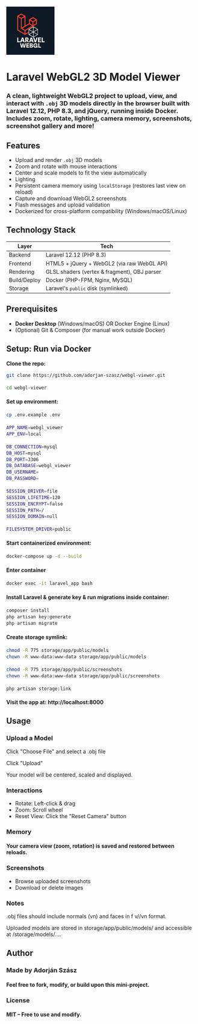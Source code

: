 <p align="left">
    <img src="public/assets/laravel_webgl_logo.png" width="128" alt="Laravel_WebGL2_3D_Model_Viewer_Logo">
</p>

# Laravel WebGL2 3D Model Viewer

### A clean, lightweight WebGL2 project to upload, view, and interact with `.obj` 3D models directly in the browser built with **Laravel 12.12**, **PHP 8.3**, and **jQuery**, running inside **Docker**. Includes zoom, rotate, lighting, camera memory, screenshots, screenshot gallery and more!

## Features

- Upload and render `.obj` 3D models  
- Zoom and rotate with mouse interactions  
- Center and scale models to fit the view automatically  
- Lighting
- Persistent camera memory using `localStorage` (restores last view on reload)
- Capture and download WebGL2 screenshots
- Flash messages and upload validation
- Dockerized for cross-platform compatibility (Windows/macOS/Linux)


## Technology Stack

| Layer        | Tech                                         |
| ------------ |----------------------------------------------|
| Backend      | Laravel 12.12 (PHP 8.3)                      |
| Frontend     | HTML5 + jQuery + WebGL2 (via raw WebGL API)  |
| Rendering    | GLSL shaders (vertex & fragment), OBJ parser |
| Build/Deploy | Docker (PHP-FPM, Nginx, MySQL)               |
| Storage      | Laravel's `public` disk (symlinked)          |


## Prerequisites

- **Docker Desktop** (Windows/macOS) OR Docker Engine (Linux)
- (Optional) Git & Composer (for manual work outside Docker)

## Setup: Run via Docker

**Clone the repo:**

```bash
git clone https://github.com/adorjan-szasz/webgl-viewer.git

cd webgl-viewer
```

#### Set up environment:
```bash
cp .env.example .env

APP_NAME=webgl_viewer
APP_ENV=local

DB_CONNECTION=mysql
DB_HOST=mysql
DB_PORT=3306
DB_DATABASE=webgl_viewer
DB_USERNAME=
DB_PASSWORD=

SESSION_DRIVER=file
SESSION_LIFETIME=120
SESSION_ENCRYPT=false
SESSION_PATH=/
SESSION_DOMAIN=null

FILESYSTEM_DRIVER=public
```

#### Start containerized environment:
```bash
docker-compose up -d --build
```
#### Enter container

```bash
docker exec -it laravel_app bash
```

#### Install Laravel & generate key & run migrations inside container:

```bash
composer install
php artisan key:generate
php artisan migrate
```

#### Create storage symlink:
```bash
chmod -R 775 storage/app/public/models
chown -R www-data:www-data storage/app/public/models

chmod -R 775 storage/app/public/screenshots
chown -R www-data:www-data storage/app/public/screenshots

php artisan storage:link
```

#### Visit the app at: http://localhost:8000

## Usage

### Upload a Model

Click "Choose File" and select a .obj file

Click "Upload"

Your model will be centered, scaled and displayed.

### Interactions

- Rotate: Left-click & drag
- Zoom: Scroll wheel
- Reset View: Click the "Reset Camera" button

### Memory

#### Your camera view (zoom, rotation) is saved and restored between reloads.

### Screenshots

- Browse uploaded screenshots 
- Download or delete images

### Notes
.obj files should include normals (vn) and faces in f v//vn format.

Uploaded models are stored in storage/app/public/models/ and accessible at /storage/models/....

## Author
### Made by Adorján Szász
#### Feel free to fork, modify, or build upon this mini-project.

### License
#### MIT – Free to use and modify.



